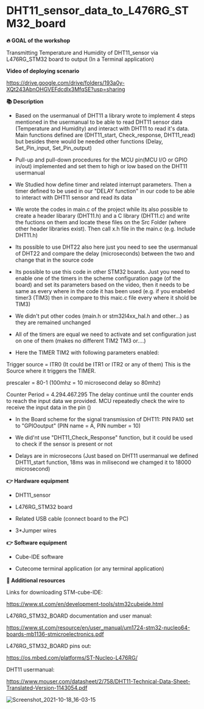 # DHT11_sensor_data_to_L476RG_STM32_board
<b>🔥 GOAL of the workshop</b>

Transmitting Temperature and Humidity of DHT11_sensor via L476RG_STM32 board to output (In a Terminal application)

<b>Video of deploying scenario</b>

https://drive.google.com/drive/folders/193a0y-XQt243AbnOHGVEFdcdlx3MfqSE?usp=sharing

<b>📚 Description</b>

- Based on the usermanual of DHT11 a library wrote to implement 4 steps mentioned in the usermanual to be able to read DHT11 sensor data (Temperature and Humidity) and interact with DHT11 to read it's data. Main functions defined are (DHT11_start, Check_response, DHT11_read) but besides there would be needed other functions (Delay, Set_Pin_input, Set_Pin_output)

- Pull-up and pull-down procedures for the MCU pin(MCU I/O or GPIO in/out) implemented and set them to high or low based on the DHT11 usermanual

- We Studied how define timer and related interrupt parameters. Then a timer defined to be used in our "DELAY function" in our code to be able to interact with DHT11 sensor and read its data 

- We wrote the codes in main.c of the project while its also possible to create a header libarary (DHT11.h) and a C library (DHT11.c) and write the fuctions on them and locate these files on the Src Folder (where other header libraries exist). Then call x.h file in the main.c (e.g. Include DHT11.h)

- Its possible to use DHT22 also here just you need to see the usermanual of DHT22 and compare the delay (microseconds) between the two and change that in the source code

- Its possible to use this code in other STM32 boards. Just you need to enable one of the timers in the scheme configuration page (of the board) and set its parameters based on the video, then it needs to be same as every where in the code it has been used (e.g. if you enabeled timer3 (TIM3) then in compare to this maic.c file every where it shold be TIM3)

- We didn't put other codes (main.h or stm32l4xx_hal.h and other...) as they are remained unchanged

- All of the timers are equal we need to activate and set configuration just on one of them (makes no different TIM2 TM3 or....)

- Here the TIMER TIM2 with following parameters enabled:

Trigger source = ITR0 (It could be ITR1 or ITR2 or any of them)
This is the Source where it triggers the TIMER. 


prescaler = 80-1 (100mhz = 10 microsecond delay so 80mhz)

Counter Period = 4.294.467.295
The delay continue until the counter ends to reach the input data we provided. 
MCU repeatedly check the wire to receive the input data in the pin ()

- In the Board scheme for the signal transmission of DHT11:
PIN PA10 set to "GPIOoutput" (PIN name = A, PIN number = 10)

- We did'nt use "DHT11_Check_Response" function, but it could be used to check if the sensor is present or not

- Delays are in microsecons (Just based on DHT11 usermanual we defined DHT11_start function, 18ms was in milisecond we chamged it to 18000 microsecond)

<b>👉 Hardware equipment</b>

- DHT11_sensor

- L476RG_STM32 board

- Related USB cable (connect board to the PC)

- 3*Jumper wires

<b>👉 Software equipment</b>

- Cube-IDE software

- Cutecome terminal application (or any terminal application)

<b>👋 Additional resources</b>

Links for downloading STM-cube-IDE:

https://www.st.com/en/development-tools/stm32cubeide.html

L476RG_STM32_BOARD documentation and user manual:

https://www.st.com/resource/en/user_manual/um1724-stm32-nucleo64-boards-mb1136-stmicroelectronics.pdf

L476RG_STM32_BOARD pins out:

https://os.mbed.com/platforms/ST-Nucleo-L476RG/

DHT11 usermanual:

https://www.mouser.com/datasheet/2/758/DHT11-Technical-Data-Sheet-Translated-Version-1143054.pdf


![Screenshot_2021-10-18_16-03-15](https://user-images.githubusercontent.com/41928033/137771299-ca0830f5-7057-4751-b311-8b030f606dfa.png)

